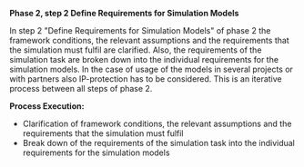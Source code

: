 **Phase 2, step 2 Define Requirements for Simulation Models**

In step 2 "Define Requirements for Simulation Models" of phase 2 the framework conditions, the relevant assumptions and the requirements that the simulation must fulfil are clarified. Also, the requirements of the simulation task are broken down into the individual requirements for the simulation models. In the case of usage of the models in several projects or with partners also IP-protection has to be considered. This is an iterative process between all steps of phase 2.

**Process Execution:**

* Clarification of framework conditions, the relevant assumptions and the requirements that the simulation must fulfil
* Break down of the requirements of the simulation task into the individual requirements for the simulation models